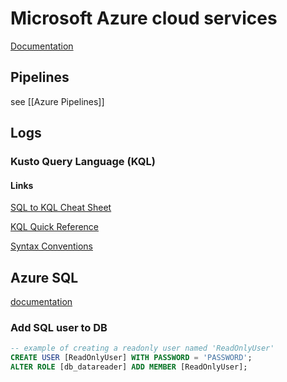 # Microsoft Azure cloud services

[Documentation](https://learn.microsoft.com/en-us/azure/?product=popular)

## Pipelines

see [[Azure Pipelines]]

## Logs

### Kusto Query Language (KQL)

#### Links

[SQL to KQL Cheat Sheet](https://learn.microsoft.com/en-us/azure/data-explorer/kusto/query/sqlcheatsheet?source=recommendations)

[KQL Quick Reference](https://learn.microsoft.com/en-us/azure/data-explorer/kusto/query/kql-quick-reference?source=recommendations)

[Syntax Conventions](https://learn.microsoft.com/en-us/azure/data-explorer/kusto/query/syntax-conventions?source=recommendations)

## **Azure SQL**

[documentation](https://learn.microsoft.com/en-us/azure/azure-sql/?view=azuresql)

### Add SQL user to DB

```sql
-- example of creating a readonly user named 'ReadOnlyUser'
CREATE USER [ReadOnlyUser] WITH PASSWORD = 'PASSWORD';
ALTER ROLE [db_datareader] ADD MEMBER [ReadOnlyUser];
```
